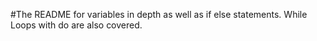 #The README for variables in depth as well as if else statements. While Loops with do are also covered.
